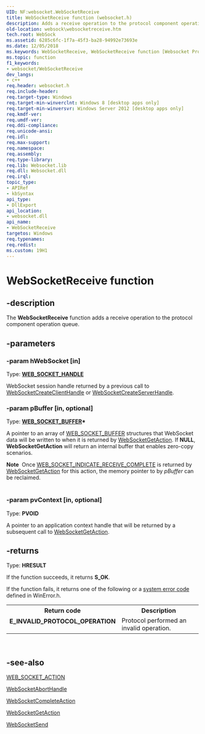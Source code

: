 ```yaml
---
UID: NF:websocket.WebSocketReceive
title: WebSocketReceive function (websocket.h)
description: Adds a receive operation to the protocol component operation queue.
old-location: websock\websocketreceive.htm
tech.root: WebSock
ms.assetid: 6285c6fc-1f7a-45f3-ba28-94992e73693e
ms.date: 12/05/2018
ms.keywords: WebSocketReceive, WebSocketReceive function [Websocket Protocol Component API], websock.websocketreceive, websocket/WebSocketReceive
ms.topic: function
f1_keywords:
- websocket/WebSocketReceive
dev_langs:
- c++
req.header: websocket.h
req.include-header: 
req.target-type: Windows
req.target-min-winverclnt: Windows 8 [desktop apps only]
req.target-min-winversvr: Windows Server 2012 [desktop apps only]
req.kmdf-ver: 
req.umdf-ver: 
req.ddi-compliance: 
req.unicode-ansi: 
req.idl: 
req.max-support: 
req.namespace: 
req.assembly: 
req.type-library: 
req.lib: Websocket.lib
req.dll: Websocket.dll
req.irql: 
topic_type:
- APIRef
- kbSyntax
api_type:
- DllExport
api_location:
- websocket.dll
api_name:
- WebSocketReceive
targetos: Windows
req.typenames: 
req.redist: 
ms.custom: 19H1
---
```


# WebSocketReceive function


## -description


The <b>WebSocketReceive</b> function adds a receive operation to the protocol component operation queue.


## -parameters




### -param hWebSocket [in]

Type: <b><a href="https://docs.microsoft.com/windows/desktop/WebSock/web-socket-protocol-component-api-data-types">WEB_SOCKET_HANDLE</a></b>

WebSocket session handle returned by a previous call to <a href="https://docs.microsoft.com/windows/desktop/api/websocket/nf-websocket-websocketcreateclienthandle">WebSocketCreateClientHandle</a> or <a href="https://docs.microsoft.com/windows/desktop/api/websocket/nf-websocket-websocketcreateserverhandle">WebSocketCreateServerHandle</a>.


### -param pBuffer [in, optional]

Type: <b><a href="https://docs.microsoft.com/windows/desktop/api/websocket/ns-websocket-web_socket_buffer">WEB_SOCKET_BUFFER</a>*</b>

A pointer to an array of <a href="https://docs.microsoft.com/windows/desktop/api/websocket/ns-websocket-web_socket_buffer">WEB_SOCKET_BUFFER</a> structures that WebSocket data will be written to when it is returned by <a href="https://docs.microsoft.com/windows/desktop/api/websocket/nf-websocket-websocketgetaction">WebSocketGetAction</a>. If <b>NULL</b>, <b>WebSocketGetAction</b> will return an internal buffer that enables zero-copy scenarios.

<div class="alert"><b>Note</b>  Once <a href="https://docs.microsoft.com/windows/desktop/api/websocket/ne-websocket-web_socket_property_type">WEB_SOCKET_INDICATE_RECEIVE_COMPLETE</a> is returned by <a href="https://docs.microsoft.com/windows/desktop/api/websocket/nf-websocket-websocketgetaction">WebSocketGetAction</a> for this action, the memory pointer to by <i>pBuffer</i> can be reclaimed.</div>
<div> </div>

### -param pvContext [in, optional]

Type: <b>PVOID</b>

A pointer to an application context handle that will be returned by a subsequent call to  <a href="https://docs.microsoft.com/windows/desktop/api/websocket/nf-websocket-websocketgetaction">WebSocketGetAction</a>.


## -returns



Type: <b>HRESULT</b>

If the function succeeds, it returns <b>S_OK</b>.

If the function fails, it returns one of the following or a <a href="https://docs.microsoft.com/windows/desktop/Debug/system-error-codes">system error code</a> defined in WinError.h.

<table>
<tr>
<th>Return code</th>
<th>Description</th>
</tr>
<tr>
<td width="40%">
<dl>
<dt><b>E_INVALID_PROTOCOL_OPERATION</b></dt>
</dl>
</td>
<td width="60%">
Protocol performed an invalid operation.

</td>
</tr>
</table>
 




## -see-also




<a href="https://docs.microsoft.com/windows/desktop/api/websocket/ne-websocket-web_socket_action">WEB_SOCKET_ACTION</a>



<a href="https://docs.microsoft.com/windows/desktop/api/websocket/nf-websocket-websocketaborthandle">WebSocketAbortHandle</a>



<a href="https://docs.microsoft.com/windows/desktop/api/websocket/nf-websocket-websocketcompleteaction">WebSocketCompleteAction</a>



<a href="https://docs.microsoft.com/windows/desktop/api/websocket/nf-websocket-websocketgetaction">WebSocketGetAction</a>



<a href="https://docs.microsoft.com/windows/desktop/api/websocket/nf-websocket-websocketsend">WebSocketSend</a>
 

 

